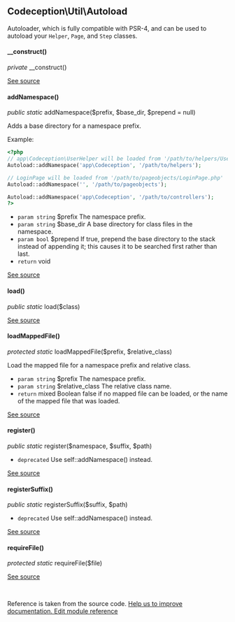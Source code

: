 
## Codeception\Util\Autoload



Autoloader, which is fully compatible with PSR-4,
and can be used to autoload your `Helper`, `Page`, and `Step` classes.


#### __construct()

 *private* __construct()

[See source](https://github.com/Codeception/Codeception/blob/2.3/src/Codeception/Util/Autoload.php#L18)

#### addNamespace()

 *public static* addNamespace($prefix, $base_dir, $prepend = null)

Adds a base directory for a namespace prefix.

Example:

```php
<?php
// app\Codeception\UserHelper will be loaded from '/path/to/helpers/UserHelper.php'
Autoload::addNamespace('app\Codeception', '/path/to/helpers');

// LoginPage will be loaded from '/path/to/pageobjects/LoginPage.php'
Autoload::addNamespace('', '/path/to/pageobjects');

Autoload::addNamespace('app\Codeception', '/path/to/controllers');
?>
```

 * `param string` $prefix The namespace prefix.
 * `param string` $base_dir A base directory for class files in the namespace.
 * `param bool` $prepend If true, prepend the base directory to the stack instead of appending it;
                     this causes it to be searched first rather than last.
 * `return` void

[See source](https://github.com/Codeception/Codeception/blob/2.3/src/Codeception/Util/Autoload.php#L45)

#### load()

 *public static* load($class)

[See source](https://github.com/Codeception/Codeception/blob/2.3/src/Codeception/Util/Autoload.php#L88)

#### loadMappedFile()

 *protected static* loadMappedFile($prefix, $relative_class)

Load the mapped file for a namespace prefix and relative class.

 * `param string` $prefix The namespace prefix.
 * `param string` $relative_class The relative class name.
 * `return` mixed Boolean false if no mapped file can be loaded, or the name of the mapped file that was loaded.

[See source](https://github.com/Codeception/Codeception/blob/2.3/src/Codeception/Util/Autoload.php#L136)

#### register()

 *public static* register($namespace, $suffix, $path)
 * `deprecated` Use self::addNamespace() instead.

[See source](https://github.com/Codeception/Codeception/blob/2.3/src/Codeception/Util/Autoload.php#L75)

#### registerSuffix()

 *public static* registerSuffix($suffix, $path)
 * `deprecated` Use self::addNamespace() instead.

[See source](https://github.com/Codeception/Codeception/blob/2.3/src/Codeception/Util/Autoload.php#L83)

#### requireFile()

 *protected static* requireFile($file)

[See source](https://github.com/Codeception/Codeception/blob/2.3/src/Codeception/Util/Autoload.php#L156)

<p>&nbsp;</p><div class="alert alert-warning">Reference is taken from the source code. <a href="https://github.com/Codeception/Codeception/blob/2.3/src//Codeception/Util/Autoload.php">Help us to improve documentation. Edit module reference</a></div>
